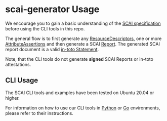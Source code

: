 # scai-generator Usage

We encourage you to gain a basic understanding of the [SCAI specification]
before using the CLI tools in this repo.

The general flow is to first generate any [ResourceDescriptors],
one or more [AttributeAssertions] and then generate a SCAI [Report].
The generated SCAI report document is a valid [in-toto Statement].

Note, that the CLI tools do not generate **signed** SCAI Reports or
in-toto attestations.

## CLI Usage

The SCAI CLI tools and examples have been tested on Ubuntu 20.04 or higher.

For information on how to use our CLI tools in [Python] or [Go] environments,
please refer to their instructions.

[in-toto Statement]: https://github.com/in-toto/attestation/blob/main/spec/v1/statement.md
[ResourceDescriptors]: https://github.com/in-toto/attestation/blob/main/spec/v1/resource_descriptor.md
[AttributeAssertions]: https://github.com/in-toto/attestation/blob/main/protos/in_toto_attestation/predicates/scai/v0/scai.proto#L16
[Report]: https://github.com/in-toto/attestation/blob/main/protos/in_toto_attestation/predicates/scai/v0/scai.proto#L28
[SCAI specification]: https://github.com/in-toto/attestation/blob/main/spec/predicates/scai.md
[Go]: ../scai-gen/README.md
[Python]: ../python/README.md
